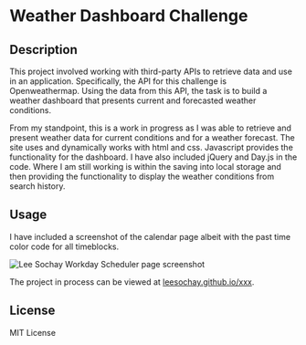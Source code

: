 # Weather Dashboard Challenge

## Description

This project involved working with third-party APIs to retrieve data and use in an application. Specifically, the API for this challenge is Openweathermap. Using the data from this API, the task is to build a weather
dashboard that presents current and forecasted weather conditions.

From my standpoint, this is a work in progress as I was able to retrieve and present weather data for current conditions and for a weather forecast. The site uses and dynamically works with html and css. Javascript
provides the functionality for the dashboard. I have also included jQuery and Day.js in the code. Where I am still working is within the saving into local storage and then providing the functionality to display the
weather conditions from search history.

## Usage

I have included a screenshot of the calendar page albeit with the past time color code for all timeblocks.

![Lee Sochay Workday Scheduler page screenshot](/work-day-scheduler-screenshot.png)

The project in process can be viewed at [leesochay.github.io/xxx](https://leesochay.github.io/weather-dashboard-challenge/).

## License

MIT License
